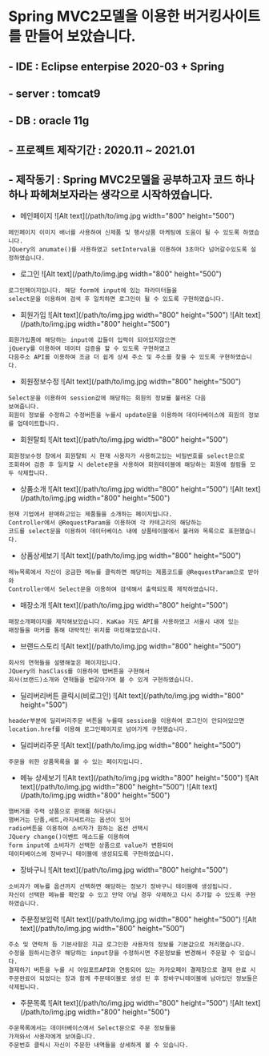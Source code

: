 Spring MVC2모델을 이용한 버거킹사이트를 만들어 보았습니다.
==========================================================

## - IDE : Eclipse enterpise 2020-03 + Spring
## - server : tomcat9
## - DB : oracle 11g
## - 프로젝트 제작기간 : 2020.11 ~ 2021.01 
## - 제작동기 : Spring MVC2모델을 공부하고자 코드 하나하나 파헤쳐보자라는 생각으로 시작하였습니다.


* 메인페이지
![Alt text](/path/to/img.jpg width="800" height="500")

```
메인페이지 이미지 배너를 사용하여 신제품 및 행사상품 마케팅에 도움이 될 수 있도록 하였습니다.
JQuery의 anumate()를 사용하였고 setInterval을 이용하여 3초마다 넘어갈수있도록 설정하였습니다.
```

* 로그인
![Alt text](/path/to/img.jpg width="800" height="500")

```
로그인페이지입니다. 해당 form에 input에 있는 파라미터들을
select문을 이용하여 검색 후 일치하면 로그인이 될 수 있도록 구현하였습니다.
```

* 회원가입
![Alt text](/path/to/img.jpg width="800" height="500")
![Alt text](/path/to/img.jpg width="800" height="500")

```
회원가입폼에 해당하는 input에 값들이 입력이 되어있지않으면
jQuery를 이용하여 데이터 검증을 할 수 있도록 구현하였고
다음주소 API를 이용하여 조금 더 쉽게 상세 주소 및 주소를 찾을 수 있도록 구현하였습니다.
```

* 회원정보수정
![Alt text](/path/to/img.jpg width="800" height="500")

```
Select문을 이용하여 session값에 해당하는 회원의 정보를 불러온 다음
보여줍니다. 
회원이 정보를 수정하고 수정버튼을 누를시 update문을 이용하여 데이터베이스에 회원의 정보를 업데이트합니다.
```

* 회원탈퇴
![Alt text](/path/to/img.jpg width="800" height="500")

```
회원정보수정 창에서 회원탈퇴 시 현재 사용자가 사용하고있는 비밀번호를 select문으로
조회하여 검증 후 일치할 시 delete문을 사용하여 회원테이블에 해당하는 회원에 컬럼들 모두 삭제합니다.
```

* 상품소개
![Alt text](/path/to/img.jpg width="800" height="500")
![Alt text](/path/to/img.jpg width="800" height="500")

```
현재 기업에서 판매하고있는 제품들을 소개하는 페이지입니다. 
Controller에서 @RequestParam을 이용하여 각 카테고리의 해당하는
코드를 select문을 이용하여 데이터베이스 내에 상품테이블에서 불러와 목록으로 표현했습니다.
```

* 상품상세보기
![Alt text](/path/to/img.jpg width="800" height="500")

```
메뉴목록에서 자신이 궁금한 메뉴를 클릭하면 해당하는 제품코드를 @RequestParam으로 받아와
Controller에서 Select문을 이용하여 검색해서 출력되도록 제작하였습니다.
```

* 매장소개
![Alt text](/path/to/img.jpg width="800" height="500")

```
매장소개페이지를 제작해보았습니다. KaKao 지도 API를 사용하였고 서울시 내에 있는
매장들을 마커를 통해 대략적인 위치를 마킹해놓았습니다.
```

* 브랜드스토리
![Alt text](/path/to/img.jpg width="800" height="500")

```
회사의 연혁들을 설명해놓은 페이지입니다.
JQuery의 hasClass를 이용하여 탭버튼을 구현해서 
회사(브랜드)소개와 연혁들을 번갈아가며 볼 수 있게 구현하였습니다.
```

* 딜리버리버튼 클릭시(비로그인)
![Alt text](/path/to/img.jpg width="800" height="500")

```
header부분에 딜리버리주문 버튼을 누를때 session을 이용하여 로그인이 안되어있으면
location.href를 이용해 로그인페이지로 넘어가게 구현했습니다.
```

* 딜리버리주문
![Alt text](/path/to/img.jpg width="800" height="500")

```
주문을 위한 상품목록을 볼 수 있는 페이지입니다.
```

* 메뉴 상세보기
![Alt text](/path/to/img.jpg width="800" height="500")
![Alt text](/path/to/img.jpg width="800" height="500")
![Alt text](/path/to/img.jpg width="800" height="500")

```
햄버거를 주력 상품으로 판매를 하다보니 
햄버거는 단품,세트,라지세트라는 옵션이 있어
radio버튼을 이용하여 소비자가 원하는 옵션 선택시
JQuery change()이벤트 메소드를 이용하여
form input에 소비자가 선택한 상품으로 value가 변환되어 
데이터베이스에 장바구니 테이블에 생성되도록 구현하였습니다.
```

* 장바구니
![Alt text](/path/to/img.jpg width="800" height="500")

```
소비자가 메뉴를 옵션까지 선택하면 해당하는 정보가 장바구니 테이블에 생성됩니다.
자신이 선택한 메뉴를 확인할 수 있고 만약 아닐 경우 삭제하고 다시 추가할 수 있도록 구현하였습니다.
```

* 주문정보입력
![Alt text](/path/to/img.jpg width="800" height="500")
![Alt text](/path/to/img.jpg width="800" height="500")

```
주소 및 연락처 등 기본사항은 지금 로그인한 사용자의 정보를 기본값으로 처리했습니다.
수정을 원하시는경우 해당하는 input창을 수정하시면 주문정보를 변경해서 주문할 수 있습니다.
결제하기 버튼을 누를 시 아임포트API와 연동되어 있는 카카오페이 결제창으로 결제 완료 시
주문완료이 되었다는 창과 함께 주문테이블로 생성 된 후 장바구니테이블에 남아있던 정보들은 삭제됩니다.
```



* 주문목록
![Alt text](/path/to/img.jpg width="800" height="500")
![Alt text](/path/to/img.jpg width="800" height="500")

```
주문목록에서는 데이터베이스에서 Select문으로 주문 정보들을
가져와서 사용자에게 보여줍니다. 
주문번호 클릭시 자신이 주문한 내역들을 상세하게 볼 수 있습니다.
```
